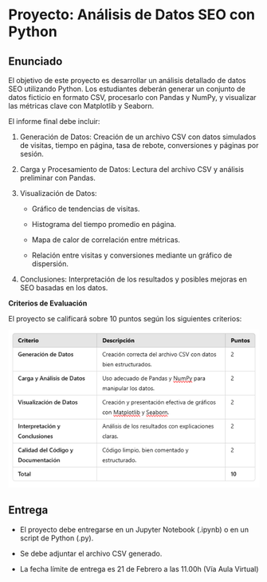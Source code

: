 # Proyecto: Análisis de Datos SEO con Python

## Enunciado

El objetivo de este proyecto es desarrollar un análisis detallado de datos SEO utilizando Python. Los estudiantes deberán generar un conjunto de datos ficticio en formato CSV, procesarlo con Pandas y NumPy, y visualizar las métricas clave con Matplotlib y Seaborn.

El informe final debe incluir:

1. Generación de Datos: Creación de un archivo CSV con datos simulados de visitas, tiempo en página, tasa de rebote, conversiones y páginas por sesión.

2. Carga y Procesamiento de Datos: Lectura del archivo CSV y análisis preliminar con Pandas.

3. Visualización de Datos:

    - Gráfico de tendencias de visitas.

    - Histograma del tiempo promedio en página.

    - Mapa de calor de correlación entre métricas.

    - Relación entre visitas y conversiones mediante un gráfico de dispersión.

4. Conclusiones: Interpretación de los resultados y posibles mejoras en SEO basadas en los datos.

**Criterios de Evaluación**

El proyecto se calificará sobre 10 puntos según los siguientes criterios:

![alt text](image.png)

## Entrega

- El proyecto debe entregarse en un Jupyter Notebook (.ipynb) o en un script de Python (.py).

- Se debe adjuntar el archivo CSV generado.

- La fecha límite de entrega es 21 de Febrero a las 11.00h (Vía Aula Virtual)